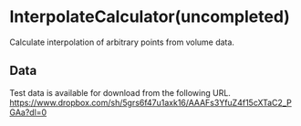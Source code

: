 # InterpolateCalculator(uncompleted)
Calculate interpolation of arbitrary points from volume data.

## Data
Test data is available for download from the following URL.
https://www.dropbox.com/sh/5grs6f47u1axk16/AAAFs3YfuZ4f15cXTaC2_PGAa?dl=0